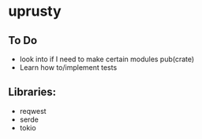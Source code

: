 # uprusty

## To Do 
- look into if I need to make certain modules pub(crate)
- Learn how to/implement tests

## Libraries:
- reqwest
- serde
- tokio